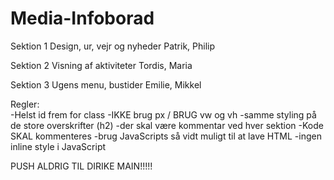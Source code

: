 # Media-Infoborad

Sektion 1		Design, ur, vejr og nyheder
Patrik, Philip


Sektion 2		Visning af aktiviteter
Tordis, Maria


Sektion 3		Ugens menu, bustider
Emilie, Mikkel



Regler:
<br>-Helst id frem for class 
-IKKE brug px   /   BRUG vw og vh
-samme styling på de store overskrifter (h2)
-der skal være kommentar ved hver sektion
-Kode SKAL kommenteres
 -brug JavaScripts så vidt muligt til at lave HTML 
-ingen inline style i JavaScript  

PUSH ALDRIG TIL DIRIKE MAIN!!!!!
